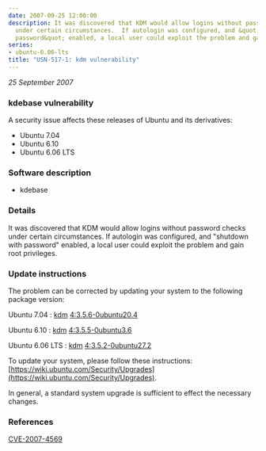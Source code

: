 ```yaml
---
date: 2007-09-25 12:00:00
description: It was discovered that KDM would allow logins without password checks
  under certain circumstances.  If autologin was configured, and &quot;shutdown with
  password&quot; enabled, a local user could exploit the problem and gain root privileges.
series:
- ubuntu-6.06-lts
title: "USN-517-1: kdm vulnerability"
---
```


*25 September 2007*

### kdebase vulnerability

A security issue affects these releases of Ubuntu and its derivatives:

* Ubuntu 7.04
* Ubuntu 6.10
* Ubuntu 6.06 LTS

### Software description

* kdebase 

### Details

It was discovered that KDM would allow logins without password checks under certain circumstances. If autologin was configured, and &quot;shutdown with password&quot; enabled, a local user could exploit the problem and gain root privileges. 

### Update instructions

The problem can be corrected by updating your system to the following package version:

Ubuntu 7.04
 : [kdm](https://launchpad.net/ubuntu/+source/kdebase) <span> [4:3.5.6-0ubuntu20.4](https://launchpad.net/ubuntu/+source/kdebase/4:3.5.6-0ubuntu20.4) </span> 

Ubuntu 6.10
 : [kdm](https://launchpad.net/ubuntu/+source/kdebase) <span> [4:3.5.5-0ubuntu3.6](https://launchpad.net/ubuntu/+source/kdebase/4:3.5.5-0ubuntu3.6) </span> 

Ubuntu 6.06 LTS
 : [kdm](https://launchpad.net/ubuntu/+source/kdebase) <span> [4:3.5.2-0ubuntu27.2](https://launchpad.net/ubuntu/+source/kdebase/4:3.5.2-0ubuntu27.2) </span> 

To update your system, please follow these instructions: [https://wiki.ubuntu.com/Security/Upgrades](https://wiki.ubuntu.com/Security/Upgrades).

In general, a standard system upgrade is sufficient to effect the necessary changes. 

### References

 
 [CVE-2007-4569](http://people.ubuntu.com/~ubuntu-security/cve/CVE-2007-4569)